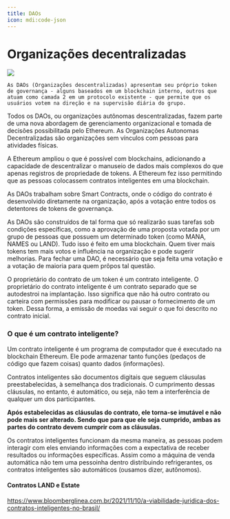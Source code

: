 ```yaml
---
title: DAOs
icon: mdi:code-json
---
```


# Organizações decentralizadas

![](https://lh3.googleusercontent.com/fife/AAWUweVkZqmIyQvbe36s6kUIAEB-kw-vTg9dx5MT3lUV6gCvCTplkpUIzH4ZRHU9Jhhyb6C9vjub3AGkvqadkBvsSr2yPheas3HswScP7S62oyHG6fdGTNzJhdK-mbz7ZLmg3c8Ymy1Oj_z1kPKoSFMaQ-8qkewRmGiQpwuokOdyai3G0L_NP8sMX24XiemJUcGl0Nu7ZaZlX-ScX4kc3g_bwqlcYR3QBGNBw4eHQ3ZLU0Ion47bPNOmv_lb3S1ADSJSPg7pImtr2pGmOKCl6mABRVbNzhS7kkx4ypeb3pOWb6k7RP_GJgayckzBeLCYZIXdji05nzpZwpBBLtsOAZsAcJ2diA2M0OzoQTB_zPpxUzshPShWmXH47czcw6FQBq_fTNjhu6gLkckptbICcoHlNs_RpyvvBimVE5DNMEe7M0-tB3_JlJuiOZTKZRwWmsjj3gtAmVGVgjH8c7tO9HFEFBuQ6FBdXSBwCeOqu1vlIxybXT5rQ3U49LShZI0O0ltRJezdL47Nx0UxB0MdD9BM1CIuXUTl5LSwr7PYSCIGN79W9GB4aO0Z2AeAmTNvd6A8aGftvUG6doWx-awjYLvdCzlJSOFsA0YF0NZO9uKLKVwT0V4tglCyocYO978eBFEICAWW2umP9pLVgwR8tXBs1O8NlMvf6lfnRFY22zIs0fRogdvFF3sOwVbqd4v8Gq2F2lGcH31rRL0rI6oeZEb_5iWCqcDtFUVfqMtW9kehjjywiJJ5xYIhI43d73-phLSch3wjTU-iF45v4O6JFCrRZ4ApdLinuVwmrgEP7WJtaMhGxa4QLR098yxLV31kMhUVydzwFGc_JC3NN5VUCPbkeGaRGs-64sFDG1d8ucA6Q6Kw9f4ZS9W1Yt8tL2ksYT0Y8jgkqwP-r0vbIYm0zCUbti7fNgqBF5G8LQNJQLPdfRXc9Gl8gmM8odVxEhmJsZ-6xabrzsreD_L-W9SxrVlSE68B-uJ-Z1o6RDVMayAXkNvUdt7ShI-IxmsgtgUYxBVVv-H5R104MKsVNxecqobtt7_Ht3xisnIVpiIatXT2_nA2VykShgwGaUgmZR0aRgLOfceZLjn8ODy9ZXWcGLTUU79yjVENFR26_HK-aO8AAapoiwarIT4bU-lU28OM3F9qg34RqAmv2x7hJ6DW0X_s7vHVK-V4P9UCPXFTxKIgAsrgebxeTbLfNUL_EmDZ0mCXR9WLQjtmITIRuvh13WlUhmUM32nT9T1JYou_-oV_15ppYsis_s4ItIQ8QCElzwvVU6H53GrTNA=w1366-h660)

```ad-hint
As DAOs (Organizações descentralizadas) apresentam seu próprio token de governança - alguns baseados em um blockchain interno, outros que atuam como camada 2 em um protocolo existente - que permite que os usuários votem na direção e na supervisão diária do grupo.
```

Todos os DAOs, ou organizações autônomas descentralizadas, fazem parte de uma nova abordagem de gerenciamento organizacional e tomada de decisões possibilitada pelo Ethereum. As Organizações Autonomas Decentralizadas são organizações sem vínculos com pessoas para atividades físicas.

A Ethereum ampliou o que é possível com blockchains, adicionando a capacidade de descentralizar o manuseio de dados mais complexos do que apenas registros de propriedade de tokens. A Ethereum fez isso permitindo que as pessoas colocassem contratos inteligentes em uma blockchain.

As DAOs trabalham sobre Smart Contracts, onde o código do contrato é desenvolvido diretamente na organização, após a votação entre todos os detentores de tokens de governança.

As DAOs são construídos de tal forma que só realizarão suas tarefas sob condições específicas, como a aprovação de uma proposta votada por um grupo de pessoas que possuem um determinado token (como MANA, NAMES ou LAND). Tudo isso é feito em uma blockchain. Quem tiver mais tokens tem mais votos e influência na organização e pode sugerir melhorias. Para fechar uma DAO, é necessário que seja feita uma votação e a votação de maioria para quem prôpos tal questão.

O proprietário do contrato de um token é um contrato inteligente. O proprietário do contrato inteligente é um contrato separado que se autodestroi na implantação. Isso significa que não há outro contrato ou carteira com permissões para modificar ou pausar o fornecimento de um token. Dessa forma, a emissão de moedas vai seguir o que foi descrito no contrato inicial.

### O que é um contrato inteligente?
Um contrato inteligente é um programa de computador que é executado na blockchain Ethereum. Ele pode armazenar tanto funções (pedaços de código que fazem coisas) quanto dados (informações).

Contratos inteligentes são documentos digitais que seguem cláusulas preestabelecidas, à semelhança dos tradicionais. O cumprimento dessas cláusulas, no entanto, é automático, ou seja, não tem a interferência de qualquer um dos participantes.

**Após estabelecidas as cláusulas do contrato, ele torna-se imutável e não pode mais ser alterado. Sendo que para que ele seja cumprido, ambas as partes do contrato devem cumprir com as cláusulas.**

Os contratos inteligentes funcionam da mesma maneira, as pessoas podem interagir com eles enviando informações com a expectativa de receber resultados ou informações específicas. Assim como a máquina de venda automática não tem uma pessoinha dentro distribuindo refrigerantes, os contratos inteligentes são automáticos (ousamos dizer, autônomos).

#### Contratos LAND e Estate


https://www.bloomberglinea.com.br/2021/11/10/a-viabilidade-juridica-dos-contratos-inteligentes-no-brasil/